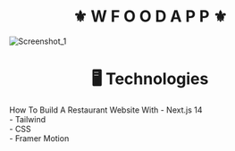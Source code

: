 <h1 align="center">⚜️ W F O O D  A P P ⚜️</h1>

![Screenshot_1](https://github.com/juanfsouza/Wfood/assets/88254614/605daac9-84de-4e41-a775-de2ba1c12ba0)

<h1 align="center">🖥 Technologies</h1>
How To Build A Restaurant Website With 
- Next.js 14
</br>
- Tailwind 
</br>
- CSS 
</br>
- Framer Motion
</br>
